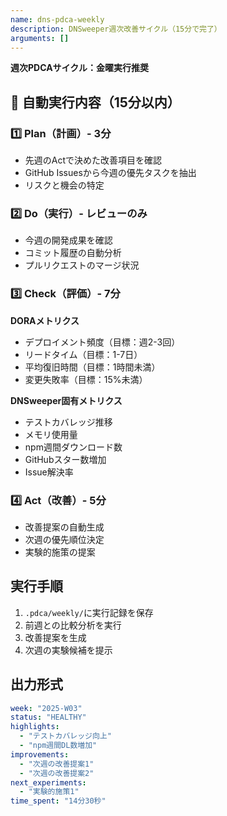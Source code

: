 ```yaml
---
name: dns-pdca-weekly
description: DNSweeper週次改善サイクル（15分で完了）
arguments: []
---
```


**週次PDCAサイクル：金曜実行推奨**

## 🔄 自動実行内容（15分以内）

### 1️⃣ Plan（計画）- 3分
- 先週のActで決めた改善項目を確認
- GitHub Issuesから今週の優先タスクを抽出
- リスクと機会の特定

### 2️⃣ Do（実行）- レビューのみ
- 今週の開発成果を確認
- コミット履歴の自動分析
- プルリクエストのマージ状況

### 3️⃣ Check（評価）- 7分
**DORAメトリクス**
- デプロイメント頻度（目標：週2-3回）
- リードタイム（目標：1-7日）
- 平均復旧時間（目標：1時間未満）
- 変更失敗率（目標：15%未満）

**DNSweeper固有メトリクス**
- テストカバレッジ推移
- メモリ使用量
- npm週間ダウンロード数
- GitHubスター数増加
- Issue解決率

### 4️⃣ Act（改善）- 5分
- 改善提案の自動生成
- 次週の優先順位決定
- 実験的施策の提案

## 実行手順
1. `.pdca/weekly/`に実行記録を保存
2. 前週との比較分析を実行
3. 改善提案を生成
4. 次週の実験候補を提示

## 出力形式
```yaml
week: "2025-W03"
status: "HEALTHY"
highlights:
  - "テストカバレッジ向上"
  - "npm週間DL数増加"
improvements:
  - "次週の改善提案1"
  - "次週の改善提案2"
next_experiments:
  - "実験的施策1"
time_spent: "14分30秒"
```